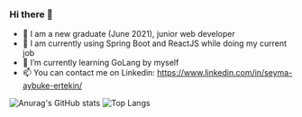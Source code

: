 ### Hi there 👋

- 👩 I am a new graduate (June 2021), junior web developer
- 🔭 I am currently using Spring Boot and ReactJS while doing my current job 
- 🌱 I’m currently learning GoLang by myself
- 📫 You can contact me on Linkedin: https://www.linkedin.com/in/seyma-aybuke-ertekin/




![Anurag's GitHub stats](https://github-readme-stats.vercel.app/api?username=aybukeertekin&hide=stars,prs&show_icons=true&theme=dark)
![Top Langs](https://github-readme-stats.vercel.app/api/top-langs/?username=aybukeertekin&layout=compact&theme=dark)
